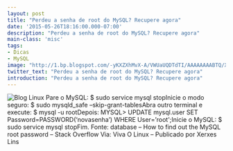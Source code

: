 ```yaml
---
layout: post
title: "Perdeu a senha de root do MySQL? Recupere agora"
date: '2015-05-26T18:16:00.000-07:00'
description: "Perdeu a senha de root do MySQL? Recupere agora"
main-class: 'misc'
tags:
- Dicas
- MySQL
image: "http://1.bp.blogspot.com/-yKXZXhMvX-A/VWUaUQDTdTI/AAAAAAAABTQ/XkwsjqwD8Ko/s72-c/como-aterar-senha-do-mysql.jpg"
twitter_text: "Perdeu a senha de root do MySQL? Recupere agora"
introduction: "Perdeu a senha de root do MySQL? Recupere agora"
---
```

![Blog Linux](http://1.bp.blogspot.com/-yKXZXhMvX-A/VWUaUQDTdTI/AAAAAAAABTQ/XkwsjqwD8Ko/s320/como-aterar-senha-do-mysql.jpg "Blog Linux")
 Pare o MySQL:
 $ sudo service mysql stopInicie o modo seguro:
 $ sudo mysqld_safe –skip-grant-tablesAbra outro terminal e execute:
 $ mysql -u rootDepois:
 MYSQL> 
UPDATE mysql.user SET Password=PASSWORD(‘novasenha’) WHERE User=’root';Inicie o MySQL:
 $ sudo service mysql stopFim.
 Fonte: database – How to find out the MySQL root password – Stack Overflow
Via: Viva O Linux – Publicado por Xerxes Lins
